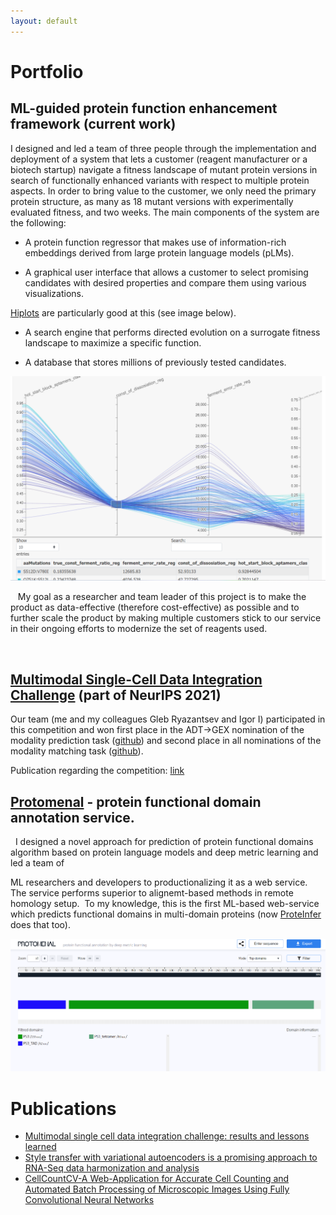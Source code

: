 ```yaml
---
layout: default
---
```


# Portfolio

## ML-guided protein function enhancement framework (current work)

I designed and led a team of three people through the implementation and deployment of a system that lets a customer (reagent manufacturer or a biotech startup) navigate a fitness landscape of mutant protein versions in search of functionally enhanced variants with respect to multiple protein aspects. In order to bring value to the customer, we only need the primary protein structure, as many as 18 mutant versions with experimentally evaluated fitness, and two weeks. The main components of the system are the following: 

* A protein function regressor that makes use of information-rich embeddings derived from large protein language models (pLMs).

* A graphical user interface that allows a customer to select promising candidates with desired properties and compare them using various visualizations.

[Hiplots](https://pypi.org/project/hiplot/) are particularly good at this (see image below).

* A search engine that performs directed evolution on a surrogate fitness landscape to maximize a specific function.

* A database that stores millions of previously tested candidates.

<center><img src="/assets/img/enhancement_hiplot.png"/></center>




   My goal as a researcher and team leader of this project is to make the product as data-effective (therefore cost-effective) as possible and to further scale the product by making multiple customers stick to our service in their ongoing efforts to modernize the set of reagents used.

   

## [Multimodal Single-Cell Data Integration Challenge](https://openproblems.bio/neurips_2021/) (part of NeurIPS 2021)

Our team (me and my colleagues Gleb Ryazantsev and Igor I) participated in this competition and won first place in the ADT->GEX nomination of the modality prediction task ([github](https://github.com/openproblems-bio/neurips2021_multimodal_topmethods/tree/main/src/predict_modality/methods/novel)) and second place in all nominations of the modality matching task ([github](https://github.com/openproblems-bio/neurips2021_multimodal_topmethods/tree/main/src/match_modality/methods/novel)).

Publication regarding the competition: [link](https://www.biorxiv.org/content/10.1101/2022.04.11.487796v1.abstract/) 

## [Protomenal](https://protomenal.com) - protein functional domain annotation service.

  I designed a novel approach for prediction of protein functional domains algorithm based on protein language models and deep metric learning and led a team of

ML researchers and developers to productionalizing it as a web service. The service performs superior to alignemt-based methods in remote homology setup.  To my knowledge, this is the first ML-based web-service which predicts functional domains in multi-domain proteins (now [ProteInfer](https://google-research.github.io/proteinfer/) does that too).

<center><img src="/assets/img/protomenal.png"/></center>

# Publications
* [Multimodal single cell data integration challenge: results and lessons learned](https://www.biorxiv.org/content/10.1101/2022.04.11.487796.abstract)
* [Style transfer with variational autoencoders is a promising approach to RNA-Seq data harmonization and analysis](https://www.ncbi.nlm.nih.gov/pmc/articles/PMC7755413/)
* [CellCountCV-A Web-Application for Accurate Cell Counting and Automated Batch Processing of Microscopic Images Using Fully Convolutional Neural Networks](https://pubmed.ncbi.nlm.nih.gov/32610652/)

<!---
Text can be **bold**, _italic_, or ~~strikethrough~~.

[Link to another page](./another-page.html).

There should be whitespace between paragraphs.

There should be whitespace between paragraphs. We recommend including a README, or a file with information about your project.

# Header 1

This is a normal paragraph following a header. GitHub is a code hosting platform for version control and collaboration. It lets you and others work together on projects from anywhere.

## Header 2

> This is a blockquote following a header.
>
> When something is important enough, you do it even if the odds are not in your favor.

### Header 3

```js
// Javascript code with syntax highlighting.
var fun = function lang(l) {
  dateformat.i18n = require('./lang/' + l)
  return true;
}
```

```ruby
# Ruby code with syntax highlighting
GitHubPages::Dependencies.gems.each do |gem, version|
  s.add_dependency(gem, "= #{version}")
end
```

#### Header 4

*   This is an unordered list following a header.
*   This is an unordered list following a header.
*   This is an unordered list following a header.

##### Header 5

1.  This is an ordered list following a header.
2.  This is an ordered list following a header.
3.  This is an ordered list following a header.

###### Header 6

| head1        | head two          | three |
|:-------------|:------------------|:------|
| ok           | good swedish fish | nice  |
| out of stock | good and plenty   | nice  |
| ok           | good `oreos`      | hmm   |
| ok           | good `zoute` drop | yumm  |

### There's a horizontal rule below this.

* * *

### Here is an unordered list:

*   Item foo
*   Item bar
*   Item baz
*   Item zip

### And an ordered list:

1.  Item one
1.  Item two
1.  Item three
1.  Item four

### And a nested list:

- level 1 item
  - level 2 item
  - level 2 item
    - level 3 item
    - level 3 item
- level 1 item
  - level 2 item
  - level 2 item
  - level 2 item
- level 1 item
  - level 2 item
  - level 2 item
- level 1 item

### Small image

![Octocat](https://github.githubassets.com/images/icons/emoji/octocat.png)

### Large image

![Branching](https://guides.github.com/activities/hello-world/branching.png)


### Definition lists can be used with HTML syntax.

<dl>
<dt>Name</dt>
<dd>Godzilla</dd>
<dt>Born</dt>
<dd>1952</dd>
<dt>Birthplace</dt>
<dd>Japan</dd>
<dt>Color</dt>
<dd>Green</dd>
</dl>

```
Long, single-line code blocks should not wrap. They should horizontally scroll if they are too long. This line should be long enough to demonstrate this.
```

```
The final element.
```
-->
